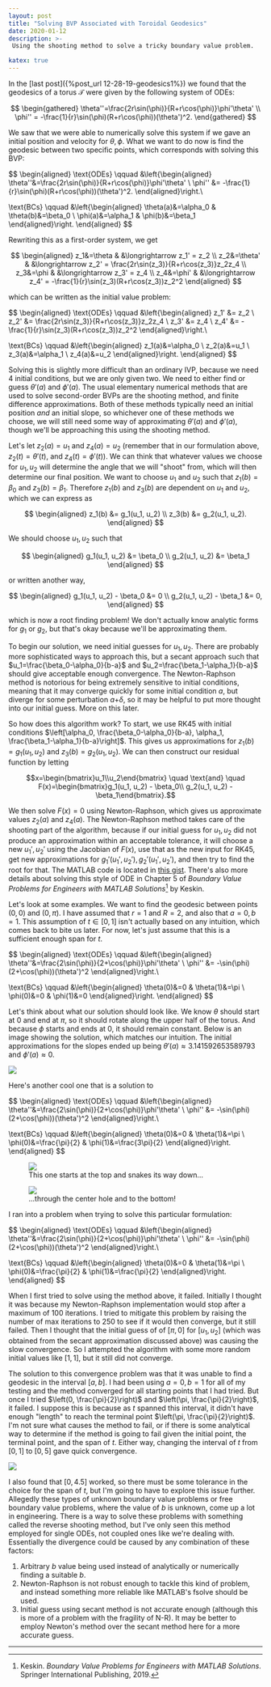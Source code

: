 ```yaml
---
layout: post
title: "Solving BVP Associated with Toroidal Geodesics"
date: 2020-01-12
description: >-
 Using the shooting method to solve a tricky boundary value problem.

katex: true
---
```


In the [last post]({%post_url 12-28-19-geodesics1%}) we found that the geodesics of a torus $\mathcal{T}$ were given by the following system of ODEs:

$$
\begin{gathered}
\theta''=\frac{2r\sin(\phi)}{R+r\cos(\phi)}\phi'\theta' \\
\phi'' = -\frac{1}{r}\sin(\phi)(R+r\cos(\phi))(\theta')^2.
\end{gathered}
$$

We saw that we were able to numerically solve this system if we gave an initial position and velocity for $\theta, \phi$. What we want to do now is find the geodesic between two specific points, which corresponds with solving this BVP:

$$
\begin{aligned}
\text{ODEs} \qquad
&\left\{\begin{aligned}
\theta''&=\frac{2r\sin(\phi)}{R+r\cos(\phi)}\phi'\theta' \\
\phi'' &= -\frac{1}{r}\sin(\phi)(R+r\cos(\phi))(\theta')^2.
\end{aligned}\right.\\

\text{BCs} \qquad
&\left\{\begin{aligned}
\theta(a)&=\alpha_0 & \theta(b)&=\beta_0 \\
\phi(a)&=\alpha_1 & \phi(b)&=\beta_1
\end{aligned}\right.
\end{aligned}
$$

Rewriting this as a first-order system, we get

$$
\begin{aligned}
z_1&=\theta & &\longrightarrow z_1' = z_2 \\
z_2&=\theta' & &\longrightarrow z_2' = \frac{2r\sin(z_3)}{R+r\cos(z_3)}z_2z_4 \\
z_3&=\phi & &\longrightarrow z_3' = z_4 \\
z_4&=\phi' & &\longrightarrow z_4' = -\frac{1}{r}\sin(z_3)(R+r\cos(z_3))z_2^2
\end{aligned}
$$

which can be written as the initial value problem:

$$
\begin{aligned}
\text{ODEs} \qquad
&\left\{\begin{aligned}
z_1' &= z_2 \\
z_2' &= \frac{2r\sin(z_3)}{R+r\cos(z_3)}z_2z_4 \\
z_3' &= z_4 \\
z_4' &= -\frac{1}{r}\sin(z_3)(R+r\cos(z_3))z_2^2
\end{aligned}\right.\\

\text{BCs} \qquad
&\left\{\begin{aligned}
z_1(a)&=\alpha_0 \\
z_2(a)&=u_1 \\
z_3(a)&=\alpha_1 \\
z_4(a)&=u_2
\end{aligned}\right.
\end{aligned}
$$

Solving this is slightly more difficult than an ordinary IVP, because we need 4 initial conditions, but we are only given two. We need to either find or guess $\theta'(a)$ and $\phi'(a)$. The usual elementary numerical methods that are used to solve second-order BVPs are the shooting method, and finite difference approximations. Both of these methods typically need an initial position _and_ an initial slope, so whichever one of these methods we choose, we will still need some way of approximating $\theta'(a)$ and $\phi'(a)$, though we'll be approaching this using the shooting method.

Let's let $z_2(a)=u_1$ and $z_4(a)=u_2$ (remember that in our formulation above, $z_2(t)=\theta'(t)$, and $z_4(t)=\phi'(t)$). We can think that whatever values we choose for $u_1,u_2$ will determine the angle that we will "shoot" from, which will then determine our final position. We want to choose $u_1$ and $u_2$ such that $z_1(b)=\beta_0$ and $z_3(b)=\beta_1$. Therefore $z_1(b)$ and $z_3(b)$ are dependent on $u_1$ and $u_2$, which we can express as

$$
\begin{aligned}
z_1(b) &= g_1(u_1, u_2) \\
z_3(b) &= g_2(u_1, u_2).
\end{aligned}
$$

We should choose $u_1, u_2$ such that

$$
\begin{aligned}
g_1(u_1, u_2) &= \beta_0 \\
g_2(u_1, u_2) &= \beta_1
\end{aligned}
$$

or written another way,

$$
\begin{aligned}
g_1(u_1, u_2) - \beta_0 &= 0 \\
g_2(u_1, u_2) - \beta_1 &= 0,
\end{aligned}
$$

which is now a root finding problem! We don't actually know analytic forms for $g_1$ or $g_2$, but that's okay because we'll be approximating them.

To begin our solution, we need initial guesses for $u_1,u_2$. There are probably more sophisticated ways to approach this, but a secant approach such that $u_1=\frac{\beta_0-\alpha_0}{b-a}$ and $u_2=\frac{\beta_1-\alpha_1}{b-a}$ should give acceptable enough convergence. The Newton-Raphson method is notorious for being extremely sensitive to initial conditions, meaning that it may converge quickly for some initial condition *a*, but diverge for some perturbation *a*+$\delta$, so it may be helpful to put more thought into our initial guess. More on this later.

So how does this algorithm work? To start, we use RK45 with initial conditions $\left[\alpha_0, \frac{\beta_0-\alpha_0}{b-a}, \alpha_1, \frac{\beta_1-\alpha_1}{b-a}\right]$. This gives us approximations for $z_1(b)=g_1(u_1,u_2)$ and $z_3(b)=g_2(u_1,u_2)$. We can then construct our residual function by letting

$$x=\begin{bmatrix}u_1\\u_2\end{bmatrix} \quad \text{and} \quad F(x)=\begin{bmatrix}g_1(u_1, u_2) - \beta_0\\ g_2(u_1, u_2) - \beta_1\end{bmatrix}.$$

We then solve $F(x)=0$ using Newton-Raphson, which gives us approximate values $z_2(a)$ and $z_4(a)$. The Newton-Raphson method takes care of the shooting part of the algorithm, because if our initial guess for $u_1,u_2$ did not produce an approximation within an acceptable tolerance, it will choose a new $u_1',u_2'$ using the Jacobian of $F(x)$, use that as the new input for RK45, get new approximations for $g_1'(u_1', u_2'),g_2'(u_1',u_2')$, and then try to find the root for that. The MATLAB code is located in [this gist](https://gist.github.com/mitchr/3f1e62e6439333bd65e05b6ddb3b1336). There's also more details about solving this style of ODE in Chapter 5 of _Boundary Value Problems for Engineers with MATLAB Solutions_[^1] by Keskin.


Let's look at some examples. We want to find the geodesic between points $(0,0)$ and $(0,\pi)$. I have assumed that $r=1$ and $R=2$, and also that $a=0,b=1$. This assumption of $t\in[0,1]$ isn't actually based on any intuition, which comes back to bite us later. For now, let's just assume that this is a sufficient enough span for $t$.

$$
\begin{aligned}
\text{ODEs} \qquad
&\left\{\begin{aligned}
\theta''&=\frac{2\sin(\phi)}{2+\cos(\phi)}\phi'\theta' \\
\phi'' &= -\sin(\phi)(2+\cos(\phi))(\theta')^2
\end{aligned}\right.\\

\text{BCs} \qquad
&\left\{\begin{aligned}
\theta(0)&=0 & \theta(1)&=\pi \\
\phi(0)&=0 & \phi(1)&=0
\end{aligned}\right.
\end{aligned}
$$

Let's think about what our solution should look like. We know $\theta$ should start at $0$ and end at $\pi$, so it should rotate along the upper half of the torus. And because $\phi$ starts and ends at $0$, it should remain constant. Below is an image showing the solution, which matches our intuition. The initial approximations for the slopes ended up being $\theta'(a) \approx 3.141592653589793$ and $\phi'(a) \approx 0$.

<div class="text-center"><img src="{{site.baseurl}}/img/torus_geodSimple.png" class="img-fluid"></div>

Here's another cool one that is a solution to

$$
\begin{aligned}
\text{ODEs} \qquad
&\left\{\begin{aligned}
\theta''&=\frac{2\sin(\phi)}{2+\cos(\phi)}\phi'\theta' \\
\phi'' &= -\sin(\phi)(2+\cos(\phi))(\theta')^2
\end{aligned}\right.\\

\text{BCs} \qquad
&\left\{\begin{aligned}
\theta(0)&=0 & \theta(1)&=\pi \\
\phi(0)&=\frac{\pi}{2} & \phi(1)&=\frac{3\pi}{2}
\end{aligned}\right.
\end{aligned}
$$

<div class="text-center">
	<figure class="figure">
		<img src="{{site.baseurl}}/img/torus_geodBegin.png" class="img-fluid">
		<figcaption class="figure-caption text-center">This one starts at the top and snakes its way down...</figcaption>
	</figure>
	<figure class="figure">
		<img src="{{site.baseurl}}/img/torus_geodEnd.png" class="img-fluid">
		<figcaption class="figure-caption text-center">...through the center hole and to the bottom!</figcaption>
	</figure>
</div>

I ran into a problem when trying to solve this particular formulation:

$$
\begin{aligned}
\text{ODEs} \qquad
&\left\{\begin{aligned}
\theta''&=\frac{2\sin(\phi)}{2+\cos(\phi)}\phi'\theta' \\
\phi'' &= -\sin(\phi)(2+\cos(\phi))(\theta')^2
\end{aligned}\right.\\

\text{BCs} \qquad
&\left\{\begin{aligned}
\theta(0)&=0 & \theta(1)&=\pi \\
\phi(0)&=\frac{\pi}{2} & \phi(1)&=\frac{\pi}{2}
\end{aligned}\right.
\end{aligned}
$$

When I first tried to solve using the method above, it failed. Initially I thought it was because my Newton-Raphson implementation would stop after a maximum of $100$ iterations. I tried to mitigate this problem by raising the number of max iterations to $250$ to see if it would then converge, but it still failed. Then I thought that the initial guess of of $[\pi, 0]$ for $[u_1,u_2]$ (which was obtained from the secant approximation discussed above) was causing the slow convergence. So I attempted the algorithm with some more random initial values like $[1,1]$, but it still did not converge.

The solution to this convergence problem was that it was unable to find a geodesic in the interval $[a,b]$. I had been using $a=0,b=1$ for all of my testing and the method converged for all starting points that I had tried. But once I tried $\left(0, \frac{\pi}{2}\right)$ and $\left(\pi, \frac{\pi}{2}\right)$, it failed. I suppose this is because as $t$ spanned this interval, it didn't have enough "length" to reach the terminal point $\left(\pi, \frac{\pi}{2}\right)$. I'm not sure what causes the method to fail, or if there is some analytical way to determine if the method is going to fail given the initial point, the terminal point, and the span of $t$. Either way, changing the interval of $t$ from $[0,1]$ to $[0,5]$ gave quick convergence.

<div class="text-center"><img src="{{site.baseurl}}/img/torus_strangeB.png" class="img-fluid"></div>

I also found that $[0,4.5]$ worked, so there must be some tolerance in the choice for the span of $t$, but I'm going to have to explore this issue further. Allegedly these types of unknown boundary value problems or free boundary value problems, where the value of $b$ is unknown, come up a lot in engineering. There is a way to solve these problems with something called the reverse shooting method, but I've only seen this method employed for single ODEs, not coupled ones like we're dealing with. Essentially the divergence could be caused by any combination of these factors:

1. Arbitrary $b$ value being used instead of analytically or numerically finding a suitable $b$.
2. Newton-Raphson is not robust enough to tackle this kind of problem, and instead something more reliable like MATLAB's fsolve should be used.
3. Initial guess using secant method is not accurate enough (although this is more of a problem with the fragility of N-R). It may be better to employ Newton's method over the secant method here for a more accurate guess.

---
[^1]: Keskin. _Boundary Value Problems for Engineers with MATLAB Solutions_. Springer International Publishing, 2019.
